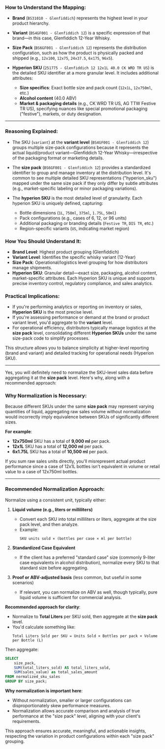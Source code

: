### How to Understand the Mapping:

- **Brand** (`BS31010 - Glenfiddich`) represents the highest level in your product hierarchy.

- **Variant** (`BS4GF001 - Glenfiddich 12`) is a specific expression of that brand—in this case, Glenfiddich 12-Year Whisky.

- **Size Pack** (`BS6GF001 - Glenfiddich 12`) represents the distribution configuration, such as how the product is physically packed and shipped (e.g., `12x100`, `12x75`, `24x37.5`, `6x175`, `96x5`).

- **Hyperion SKU** (`251775 - Glenfiddich 12 12x1L 40.0 CK WRD TR US`) is the detailed SKU identifier at a more granular level. It includes additional attributes:
  - **Size specifics**: Exact bottle size and pack count (`12x1L`, `12x750ml`, etc.)
  - **Alcohol content** (40.0 ABV)
  - **Market & packaging details** (e.g., CK WRD TR US, AG TTW Festive TR US), specifying nuances like special promotional packaging ("festive"), markets, or duty designation.

---

### Reasoning Explained:

- The SKU (`variant`) at the **variant level** (`BS4GF001 - Glenfiddich 12`) groups multiple size-pack configurations because it represents the actual liquid/product variant—Glenfiddich 12-Year Whisky—irrespective of the packaging format or marketing details.

- The **size pack** (`BS6GF001 - Glenfiddich 12`) provides a standardized identifier to group and manage inventory at the distribution level. It's common to see multiple detailed SKU representations ("hyperion_sku") mapped under the same size pack if they only differ by subtle attributes (e.g., market-specific labeling or minor packaging variations).

- The **hyperion SKU** is the most detailed level of granularity. Each hyperion SKU is uniquely defined, capturing:
  - Bottle dimensions (`1L`, `750ml`, `375ml`, `1.75L`, `50ml`)
  - Pack configurations (e.g., cases of 6, 12, or 96 units)
  - Additional packaging or branding details (`Festive TR`, `DIS TR`, etc.)
  - Region-specific variants (`US`, indicating market region)

### How You Should Understand It:

- **Brand Level**: Highest product grouping (Glenfiddich)
- **Variant Level**: Identifies the specific whisky variant (12-Year)
- **Size Pack**: Operational/logistics level grouping for how distributors manage shipments.
- **Hyperion SKU**: Granular detail—exact size, packaging, alcohol content, market-specific attributes. Each Hyperion SKU is unique and supports precise inventory control, regulatory compliance, and sales analytics.

### Practical Implications:
- If you're performing analytics or reporting on inventory or sales, **Hyperion SKU** is the most precise level.
- If you're assessing performance or demand at the brand or product variant level, you'd aggregate to the **variant** level.
- For operational efficiency, distributors typically manage logistics at the **size pack** level, consolidating different **Hyperion SKUs** under the same size-pack code to simplify processes.

This structure allows you to balance simplicity at higher-level reporting (brand and variant) and detailed tracking for operational needs (Hyperion SKU).

---

Yes, you will definitely need to normalize the SKU-level sales data before aggregating it at the **size pack** level. Here's why, along with a recommended approach:

### Why Normalization is Necessary:
Because different SKUs under the same **size pack** may represent varying quantities of liquid, aggregating raw sales volume without normalization would incorrectly imply equivalence between SKUs of significantly different sizes.

**For example**:

- **12x750ml** SKU has a total of **9,000 ml** per pack.
- **12x1L** SKU has a total of **12,000 ml** per pack.
- **6x1.75L** SKU has a total of **10,500 ml** per pack.

If you sum raw sales units directly, you'll misrepresent actual product performance since a case of 12x1L bottles isn't equivalent in volume or retail value to a case of 12x750ml bottles.

---

### Recommended Normalization Approach:

Normalize using a consistent unit, typically either:

1. **Liquid volume (e.g., liters or milliliters)**  
   - Convert each SKU into total milliliters or liters, aggregate at the size pack level, and then analyze.
   - Example:  
     ```
     SKU units sold × (bottles per case × ml per bottle)
     ```

2. **Standardized Case Equivalent**  
   - If the client has a preferred "standard case" size (commonly 9-liter case equivalents in alcohol distribution), normalize every SKU to that standard size before aggregating.

2. **Proof or ABV-adjusted basis** (less common, but useful in some scenarios)  
   - If relevant, you can normalize on ABV as well, though typically, pure liquid volume is sufficient for commercial analysis.

**Recommended approach for clarity**:

- Normalize to **Total Liters** per SKU sold, then aggregate at the **size pack** level.
- You'd calculate something like:
  ```
  Total Liters Sold per SKU = Units Sold × Bottles per pack × Volume per Bottle (L)
  ```

Then aggregate:
```sql
SELECT
    size_pack,
    SUM(total_liters_sold) AS total_liters_sold,
    SUM(sales_value) as total_sales_amount
FROM normalized_sku_sales
GROUP BY size_pack;
```

**Why normalization is important here**:

- Without normalization, smaller or larger configurations can disproportionately skew performance measures.
- Normalization allows accurate comparison and analysis of true performance at the "size pack" level, aligning with your client's requirements.

This approach ensures accurate, meaningful, and actionable insights, respecting the variation in product configurations within each "size pack" grouping.